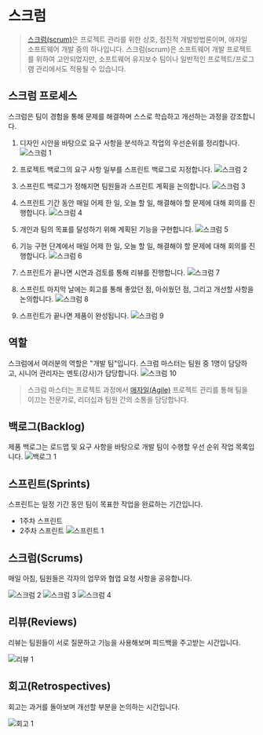 # 스크럼

> [스크럼(scrum)](<https://ko.wikipedia.org/wiki/%EC%8A%A4%ED%81%AC%EB%9F%BC_(%EC%95%A0%EC%9E%90%EC%9D%BC_%EA%B0%9C%EB%B0%9C_%ED%94%84%EB%A1%9C%EC%84%B8%EC%8A%A4)>)은 프로젝트 관리를 위한 상호, 점진적 개발방법론이며, 애자일 소프트웨어 개발 중의 하나입니다. 스크럼(scrum)은 소프트웨어 개발 프로젝트를 위하여 고안되었지만, 소프트웨어 유지보수 팀이나 일반적인 프로젝트/프로그램 관리에서도 적용될 수 있습니다.

## 스크럼 프로세스

스크럼은 팀이 경험을 통해 문제를 해결하며 스스로 학습하고 개선하는 과정을 강조합니다.

1. 디자인 시안을 바탕으로 요구 사항을 분석하고 작업의 우선순위를 정리합니다.
   ![스크럼 1](./images/scrum_01.webp)

2. 프로젝트 백로그의 요구 사항 일부를 스프린트 백로그로 지정합니다.
   ![스크럼 2](./images/scrum_02.webp)

3. 스프린트 백로그가 정해지면 팀원들과 스프린트 계획을 논의합니다.
   ![스크럼 3](./images/scrum_03.webp)

4. 스프린트 기간 동안 매일 어제 한 일, 오늘 할 일, 해결해야 할 문제에 대해 회의를 진행합니다.
   ![스크럼 4](./images/scrum_04.webp)

5. 개인과 팀의 목표를 달성하기 위해 계획된 기능을 구현합니다.
   ![스크럼 5](./images/scrum_05.webp)

6. 기능 구현 단계에서 매일 어제 한 일, 오늘 할 일, 해결해야 할 문제에 대해 회의를 진행합니다.
   ![스크럼 6](./images/scrum_06.webp)

7. 스프린트가 끝나면 시연과 검토를 통해 리뷰를 진행합니다.
   ![스크럼 7](./images/scrum_07.webp)

8. 스프린트 마지막 날에는 회고를 통해 좋았던 점, 아쉬웠던 점, 그리고 개선할 사항을 논의합니다.
   ![스크럼 8](./images/scrum_08.webp)

9. 스프린트가 끝나면 제품이 완성됩니다.
   ![스크럼 9](./images/scrum_09.webp)

## 역할

스크럼에서 여러분의 역할은 "개발 팀"입니다. 스크럼 마스터는 팀원 중 1명이 담당하고, 시니어 관리자는 멘토(강사)가 담당합니다.
![스크럼 10](./images/scrum_10.webp)

> 스크럼 마스터는 프로젝트 과정에서 [애자일(Agile)](https://ko.wikipedia.org/wiki/%EC%95%A0%EC%9E%90%EC%9D%BC_%EC%86%8C%ED%94%84%ED%8A%B8%EC%9B%A8%EC%96%B4_%EA%B0%9C%EB%B0%9C) 프로젝트 관리를 통해 팀을 이끄는 전문가로, 리더십과 팀원 간의 소통을 담당합니다.

## 백로그(Backlog)

제품 백로그는 로드맵 및 요구 사항을 바탕으로 개발 팀이 수행할 우선 순위 작업 목록입니다.
![백로그 1](./images/backlog_01.webp)

## 스프린트(Sprints)

스프린트는 일정 기간 동안 팀이 목표한 작업을 완료하는 기간입니다.

- 1주차 스프린트
- 2주차 스프린트
  ![스프린트 1](./images/sprints_01.webp)

## 스크럼(Scrums)

매일 아침, 팀원들은 각자의 업무와 협업 요청 사항을 공유합니다.

![스크럼 2](./images/sprints_02.webp)
![스크럼 3](./images/sprints_03.webp)
![스크럼 4](./images/sprints_04.webp)

## 리뷰(Reviews)

리뷰는 팀원들이 서로 질문하고 기능을 사용해보며 피드백을 주고받는 시간입니다.

![리뷰 1](./images/sprints_05.webp)

## 회고(Retrospectives)

회고는 과거를 돌아보며 개선할 부분을 논의하는 시간입니다.

![회고 1](./images/sprints_06.webp)
